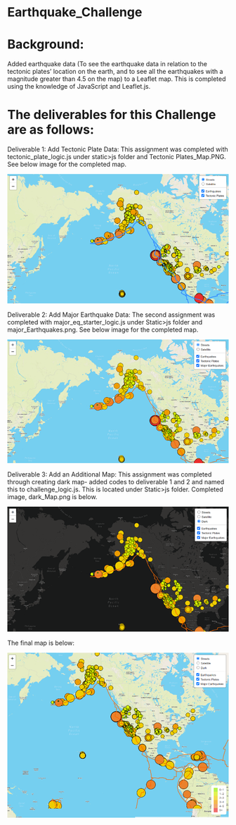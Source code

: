 # Earthquake_Challenge
# Background:
 Added earthquake data (To see the earthquake data in relation to the tectonic plates’ location on the earth, and to see all the earthquakes with a magnitude greater than 4.5 on the map) to a Leaflet map.  This is completed using the knowledge of JavaScript and Leaflet.js. 
# The deliverables for this Challenge are as follows:

Deliverable 1: Add Tectonic Plate Data:
This assignment was completed with tectonic_plate_logic.js under static>js folder and Tectonic Plates_Map.PNG. 
See below image for the completed map. 

![image](https://github.com/Jrobinson3/Earthquake_Challenge/blob/main/Tectonic%20Plates_Map.PNG)

Deliverable 2: Add Major Earthquake Data:
The second assignment was completed with major_eq_starter_logic.js under Static>js folder and major_Earthquakes.png.
See below image for the completed map. 

![image](https://github.com/Jrobinson3/Earthquake_Challenge/blob/main/major_Earthquakes.png)

Deliverable 3: Add an Additional Map:
This assignment was completed through creating dark map- added codes to deliverable 1 and 2 and named this to challenge_logic.js. This is located under Static>js folder.
Completed image, dark_Map.png is below.

![image](https://github.com/Jrobinson3/Earthquake_Challenge/blob/main/dark_Map.png)

The final map is below:

![image](https://github.com/Jrobinson3/Earthquake_Challenge/blob/main/Final_map.png)

